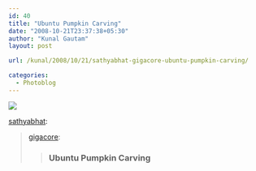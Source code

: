 ```yaml
---
id: 40
title: "Ubuntu Pumpkin Carving"
date: "2008-10-21T23:37:38+05:30"
author: "Kunal Gautam"
layout: post

url: /kunal/2008/10/21/sathyabhat-gigacore-ubuntu-pumpkin-carving/

categories:
  - Photoblog
---
```


![](/post/40/pumpkin.jpg)

[sathyabhat](http://sathyabhat.tumblr.com/post/55479657/gigacore-ubuntu-pumpkin-carving):

> [gigacore](http://gigacore.tumblr.com/post/55097862/ubuntu-pumpkin-carving):
>
> > ### Ubuntu Pumpkin Carving
